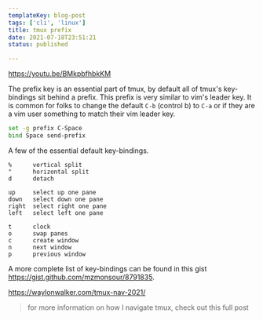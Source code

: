 ```yaml
---
templateKey: blog-post
tags: ['cli', 'linux']
title: tmux prefix
date: 2021-07-18T23:51:21
status: published

---
```


https://youtu.be/BMkpbfhbkKM

The prefix key is an essential part of tmux, by default all of tmux's
key-bindings sit behind a prefix.  This prefix is very similar to vim's leader
key. It is common for folks to change the default `C-b` (control b) to `C-a` or
if they are a vim user something to match their vim leader key.

``` bash
set -g prefix C-Space
bind Space send-prefix
```

A few of the essential default key-bindings.

```
%      vertical split
"      horizontal split
d      detach

up     select up one pane
down   select down one pane
right  select right one pane
left   select left one pane

t      clock
o      swap panes
c      create window
n      next window
p      previous window
```

A more complete list of key-bindings can be found in this gist https://gist.github.com/mzmonsour/8791835.

https://waylonwalker.com/tmux-nav-2021/

> for more information on how I navigate tmux, check out this full post
